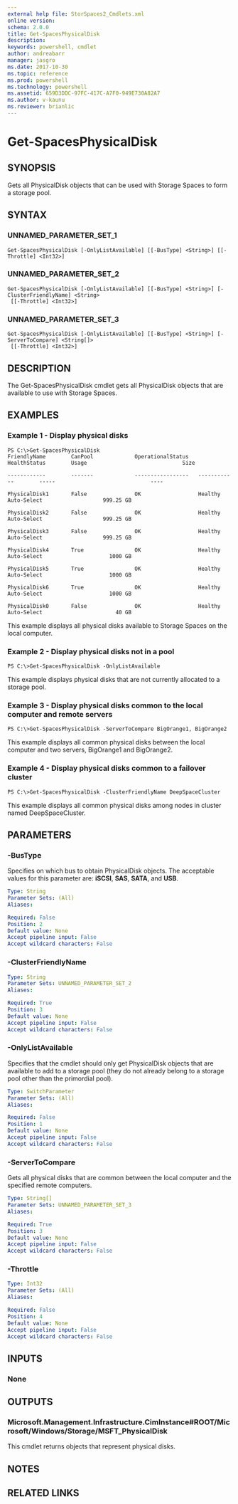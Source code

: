 ```yaml
---
external help file: StorSpaces2_Cmdlets.xml
online version: 
schema: 2.0.0
title: Get-SpacesPhysicalDisk
description: 
keywords: powershell, cmdlet
author: andreabarr
manager: jasgro
ms.date: 2017-10-30
ms.topic: reference
ms.prod: powershell
ms.technology: powershell
ms.assetid: 659D3DDC-97FC-417C-A7F0-949E730A82A7
ms.author: v-kaunu
ms.reviewer: brianlic
---
```


# Get-SpacesPhysicalDisk

## SYNOPSIS
Gets all PhysicalDisk objects that can be used with Storage Spaces to form a storage pool.

## SYNTAX

### UNNAMED_PARAMETER_SET_1
```
Get-SpacesPhysicalDisk [-OnlyListAvailable] [[-BusType] <String>] [[-Throttle] <Int32>]
```

### UNNAMED_PARAMETER_SET_2
```
Get-SpacesPhysicalDisk [-OnlyListAvailable] [[-BusType] <String>] [-ClusterFriendlyName] <String>
 [[-Throttle] <Int32>]
```

### UNNAMED_PARAMETER_SET_3
```
Get-SpacesPhysicalDisk [-OnlyListAvailable] [[-BusType] <String>] [-ServerToCompare] <String[]>
 [[-Throttle] <Int32>]
```

## DESCRIPTION
The Get-SpacesPhysicalDisk cmdlet gets all PhysicalDisk objects that are available to use with Storage Spaces.

## EXAMPLES

### Example 1 - Display physical disks
```
PS C:\>Get-SpacesPhysicalDisk
FriendlyName        CanPool             OperationalStatus   HealthStatus        Usage                              Size

------------        -------             -----------------   ------------        -----                              ----

PhysicalDisk1       False               OK                  Healthy             Auto-Select                   999.25 GB

PhysicalDisk2       False               OK                  Healthy             Auto-Select                   999.25 GB

PhysicalDisk3       False               OK                  Healthy             Auto-Select                   999.25 GB

PhysicalDisk4       True                OK                  Healthy             Auto-Select                     1000 GB

PhysicalDisk5       True                OK                  Healthy             Auto-Select                     1000 GB

PhysicalDisk6       True                OK                  Healthy             Auto-Select                     1000 GB

PhysicalDisk0       False               OK                  Healthy             Auto-Select                       40 GB
```

This example displays all physical disks available to Storage Spaces on the local computer.

### Example 2 - Display physical disks not in a pool
```
PS C:\>Get-SpacesPhysicalDisk -OnlyListAvailable
```

This example displays physical disks that are not currently allocated to a storage pool.

### Example 3 - Display physical disks common to the local computer and remote servers
```
PS C:\>Get-SpacesPhysicalDisk -ServerToCompare BigOrange1, BigOrange2
```

This example displays all common physical disks between the local computer and two servers, BigOrange1 and BigOrange2.

### Example 4 - Display physical disks common to a failover cluster
```
PS C:\>Get-SpacesPhysicalDisk -ClusterFriendlyName DeepSpaceCluster
```

This example displays all common physical disks among nodes in cluster named DeepSpaceCluster.

## PARAMETERS

### -BusType
Specifies on which bus to obtain PhysicalDisk objects.
The acceptable values for this parameter are: **iSCSI**, **SAS**, **SATA**, and **USB**.

```yaml
Type: String
Parameter Sets: (All)
Aliases: 

Required: False
Position: 2
Default value: None
Accept pipeline input: False
Accept wildcard characters: False
```

### -ClusterFriendlyName
```yaml
Type: String
Parameter Sets: UNNAMED_PARAMETER_SET_2
Aliases: 

Required: True
Position: 3
Default value: None
Accept pipeline input: False
Accept wildcard characters: False
```

### -OnlyListAvailable
Specifies that the cmdlet should only get PhysicalDisk objects that are available to add to a storage pool (they do not already belong to a storage pool other than the primordial pool).

```yaml
Type: SwitchParameter
Parameter Sets: (All)
Aliases: 

Required: False
Position: 1
Default value: None
Accept pipeline input: False
Accept wildcard characters: False
```

### -ServerToCompare
Gets all physical disks that are common between the local computer and the specified remote computers.

```yaml
Type: String[]
Parameter Sets: UNNAMED_PARAMETER_SET_3
Aliases: 

Required: True
Position: 3
Default value: None
Accept pipeline input: False
Accept wildcard characters: False
```

### -Throttle
```yaml
Type: Int32
Parameter Sets: (All)
Aliases: 

Required: False
Position: 4
Default value: None
Accept pipeline input: False
Accept wildcard characters: False
```

## INPUTS

### None

## OUTPUTS

### Microsoft.Management.Infrastructure.CimInstance#ROOT/Microsoft/Windows/Storage/MSFT_PhysicalDisk
This cmdlet returns objects that represent physical disks.

## NOTES

## RELATED LINKS

